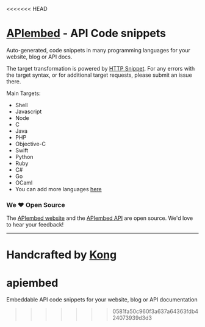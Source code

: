 <<<<<<< HEAD
# [APIembed](https://apiembed.com/) - API Code snippets

Auto-generated, code snippets in many programming languages for your website, blog or API docs.

The target transformation is powered by [HTTP Snippet](https://github.com/Kong/httpsnippet).  For any errors with the target syntax, or for additional target requests, please submit an issue there.

Main Targets:

- Shell
- Javascript
- Node
- C
- Java
- PHP
- Objective-C
- Swift
- Python
- Ruby
- C#
- Go
- OCaml
- You can add more languages [here](https://github.com/Kong/httpsnippet/blob/master/CONTRIBUTING.md)

### We &hearts; Open Source

The [APIembed website](https://github.com/Kong/apiembed/tree/gh-pages) and the [APIembed API](https://github.com/Kong/apiembed/tree/master) are open source.  We'd love to hear your feedback!

---

Handcrafted by [Kong](https://www.konghq.com/)
=======
# apiembed
Embeddable API code snippets for your website, blog or API documentation
>>>>>>> 0581fa50c960f3a637a64363fdb424073939d3d3
